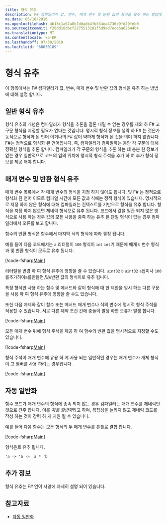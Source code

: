 ```yaml
---
title: 형식 유추
description: F# 컴파일러가 값, 변수, 매개 변수 및 반환 값의 형식을 유추 하는 방법에 대해 알아봅니다.
ms.date: 05/16/2016
ms.openlocfilehash: 4b18c1a67a8b7ddadb4fb334ea4736e9fd29feb0
ms.sourcegitcommit: f20dd18dbcf2275513281f5d9ad7ece6a62644b4
ms.translationtype: MT
ms.contentlocale: ko-KR
ms.lasthandoff: 07/30/2019
ms.locfileid: "68630189"
---
```

# <a name="type-inference"></a>형식 유추

이 항목에서는 F# 컴파일러가 값, 변수, 매개 변수 및 반환 값의 형식을 유추 하는 방법에 대해 설명 합니다.

## <a name="type-inference-in-general"></a>일반 형식 유추

형식 유추의 개념은 컴파일러가 형식을 추론을 결론 내릴 수 없는 경우를 제외 하 F# 고 구문 형식을 지정할 필요가 없다는 것입니다. 명시적 형식 정보를 생략 하 F# 는 것은가 동적으로 형식화 된 언어 이거나의 F# 값이 약하게 형식화 된 것을 의미 하지 않습니다. F#는 정적으로 형식화 된 언어입니다. 즉, 컴파일러가 컴파일하는 동안 각 구문에 대해 정확한 형식을 추론 합니다. 컴파일러가 각 구문의 형식을 추론 하는 데 충분 한 정보가 없는 경우 일반적으로 코드의 임의 위치에 명시적 형식 주석을 추가 하 여 추가 형식 정보를 제공 해야 합니다.

## <a name="inference-of-parameter-and-return-types"></a>매개 변수 및 반환 형식 유추

매개 변수 목록에서 각 매개 변수의 형식을 지정 하지 않아도 됩니다. 및 F# 는 정적으로 형식화 된 언어 이므로 컴파일 시간에 모든 값과 식에는 정적 형식이 있습니다. 명시적으로 지정 하지 않은 형식에 대해 컴파일러는 컨텍스트를 기반으로 형식을 유추 합니다. 형식을 지정 하지 않으면 제네릭 형식으로 유추 됩니다. 코드에서 값을 일관 되지 않은 방식으로 사용 하는 경우 값의 모든 사용을 충족 하는 유추 된 단일 형식이 없는 경우 컴파일러에서 오류를 보고 합니다.

함수의 반환 형식은 함수에서 마지막 식의 형식에 따라 결정 됩니다.

예를 들어 다음 코드에서는 `a` 리터럴이 `100` 형식이 `int` `int`기 때문에 매개 `b` 변수 형식과 및 반환 형식이 모두로 유추 됩니다.

[!code-fsharp[Main](~/samples/snippets/fsharp/lang-ref-3/snippet301.fs)]

리터럴을 변경 하 여 형식 유추에 영향을 줄 수 있습니다. `uint32` `b` `uint32` `a`접미사 `100` 를추가하여a를만들면,및`u`반환 값의 형식이로 유추 됩니다.

특정 형식만 사용 하는 함수 및 메서드와 같이 형식에 대 한 제한을 암시 하는 다른 구문을 사용 하 여 형식 유추에 영향을 줄 수도 있습니다.

또한 다음 예제와 같이 함수 또는 메서드 매개 변수나 식의 변수에 명시적 형식 주석을 적용할 수 있습니다. 서로 다른 제약 조건 간에 충돌이 발생 하면 오류가 발생 합니다.

[!code-fsharp[Main](~/samples/snippets/fsharp/lang-ref-3/snippet302.fs)]

모든 매개 변수 뒤에 형식 주석을 제공 하 여 함수의 반환 값을 명시적으로 지정할 수도 있습니다.

[!code-fsharp[Main](~/samples/snippets/fsharp/lang-ref-3/snippet303.fs)]

형식 주석이 매개 변수에 유용 하 게 사용 되는 일반적인 경우는 매개 변수가 개체 형식이 고 멤버를 사용 하려는 경우입니다.

[!code-fsharp[Main](~/samples/snippets/fsharp/lang-ref-3/snippet304.fs)]

## <a name="automatic-generalization"></a>자동 일반화

함수 코드가 매개 변수의 형식에 종속 되지 않는 경우 컴파일러는 매개 변수를 제네릭인 것으로 간주 합니다. 이를 *자동 일반화*라고 하며, 복잡성을 늘리지 않고 제네릭 코드를 작성 하는 것이 강력 하 게 지원 될 수 있습니다.

예를 들어 다음 함수는 모든 형식의 두 매개 변수를 튜플로 결합 합니다.

[!code-fsharp[Main](~/samples/snippets/fsharp/lang-ref-3/snippet305.fs)]

형식은로 유추 됩니다.

```fsharp
'a -> 'b -> 'a * 'b
```

## <a name="additional-information"></a>추가 정보

형식 유추는 F# 언어 사양에 자세히 설명 되어 있습니다.

## <a name="see-also"></a>참고자료

- [자동 일반화](./generics/automatic-generalization.md)
